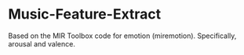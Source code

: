 # Music-Feature-Extract
Based on the MIR Toolbox code for emotion (miremotion). Specifically, arousal and valence.
